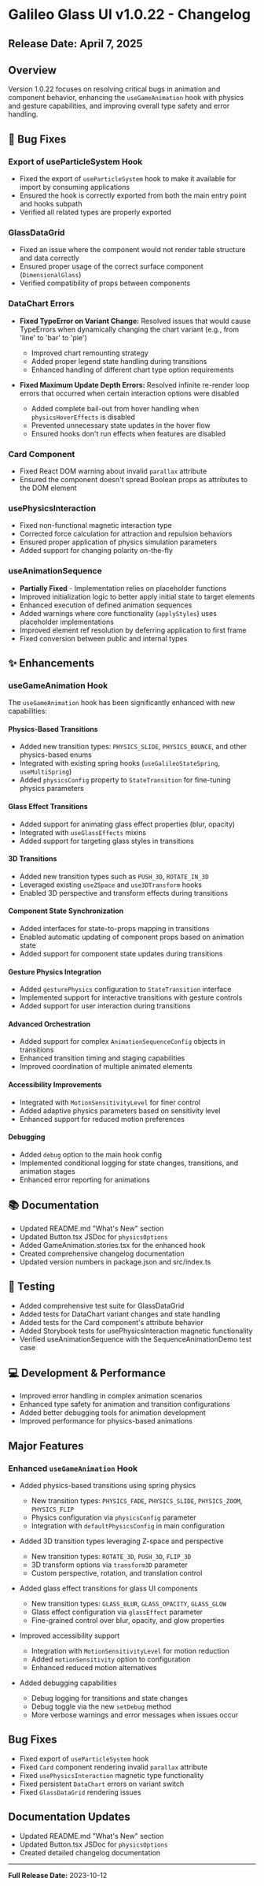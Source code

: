 # Galileo Glass UI v1.0.22 - Changelog

## Release Date: April 7, 2025

## Overview

Version 1.0.22 focuses on resolving critical bugs in animation and component behavior, enhancing the `useGameAnimation` hook with physics and gesture capabilities, and improving overall type safety and error handling.

## 🐛 Bug Fixes

### Export of useParticleSystem Hook

- Fixed the export of `useParticleSystem` hook to make it available for import by consuming applications
- Ensured the hook is correctly exported from both the main entry point and hooks subpath
- Verified all related types are properly exported

### GlassDataGrid

- Fixed an issue where the component would not render table structure and data correctly
- Ensured proper usage of the correct surface component (`DimensionalGlass`) 
- Verified compatibility of props between components

### DataChart Errors

- **Fixed TypeError on Variant Change:** Resolved issues that would cause TypeErrors when dynamically changing the chart variant (e.g., from 'line' to 'bar' to 'pie')
  - Improved chart remounting strategy
  - Added proper legend state handling during transitions
  - Enhanced handling of different chart type option requirements

- **Fixed Maximum Update Depth Errors:** Resolved infinite re-render loop errors that occurred when certain interaction options were disabled
  - Added complete bail-out from hover handling when `physicsHoverEffects` is disabled
  - Prevented unnecessary state updates in the hover flow
  - Ensured hooks don't run effects when features are disabled

### Card Component

- Fixed React DOM warning about invalid `parallax` attribute
- Ensured the component doesn't spread Boolean props as attributes to the DOM element

### usePhysicsInteraction

- Fixed non-functional magnetic interaction type
- Corrected force calculation for attraction and repulsion behaviors
- Ensured proper application of physics simulation parameters
- Added support for changing polarity on-the-fly

### useAnimationSequence

- **Partially Fixed** - Implementation relies on placeholder functions
- Improved initialization logic to better apply initial state to target elements
- Enhanced execution of defined animation sequences
- Added warnings where core functionality (`applyStyles`) uses placeholder implementations
- Improved element ref resolution by deferring application to first frame
- Fixed conversion between public and internal types

## ✨ Enhancements

### useGameAnimation Hook

The `useGameAnimation` hook has been significantly enhanced with new capabilities:

#### Physics-Based Transitions
- Added new transition types: `PHYSICS_SLIDE`, `PHYSICS_BOUNCE`, and other physics-based enums
- Integrated with existing spring hooks (`useGalileoStateSpring`, `useMultiSpring`)
- Added `physicsConfig` property to `StateTransition` for fine-tuning physics parameters

#### Glass Effect Transitions
- Added support for animating glass effect properties (blur, opacity)
- Integrated with `useGlassEffects` mixins
- Added support for targeting glass styles in transitions

#### 3D Transitions
- Added new transition types such as `PUSH_3D`, `ROTATE_IN_3D`
- Leveraged existing `useZSpace` and `use3DTransform` hooks
- Enabled 3D perspective and transform effects during transitions

#### Component State Synchronization
- Added interfaces for state-to-props mapping in transitions
- Enabled automatic updating of component props based on animation state
- Added support for component state updates during transitions

#### Gesture Physics Integration
- Added `gesturePhysics` configuration to `StateTransition` interface
- Implemented support for interactive transitions with gesture controls
- Added support for user interaction during transitions

#### Advanced Orchestration
- Added support for complex `AnimationSequenceConfig` objects in transitions
- Enhanced transition timing and staging capabilities
- Improved coordination of multiple animated elements

#### Accessibility Improvements
- Integrated with `MotionSensitivityLevel` for finer control
- Added adaptive physics parameters based on sensitivity level
- Enhanced support for reduced motion preferences

#### Debugging
- Added `debug` option to the main hook config
- Implemented conditional logging for state changes, transitions, and animation stages
- Enhanced error reporting for animations

## 📚 Documentation

- Updated README.md "What's New" section
- Updated Button.tsx JSDoc for `physicsOptions`
- Added GameAnimation.stories.tsx for the enhanced hook
- Created comprehensive changelog documentation
- Updated version numbers in package.json and src/index.ts

## 🧪 Testing

- Added comprehensive test suite for GlassDataGrid
- Added tests for DataChart variant changes and state handling
- Added tests for the Card component's attribute behavior
- Added Storybook tests for usePhysicsInteraction magnetic functionality
- Verified useAnimationSequence with the SequenceAnimationDemo test case

## 💻 Development & Performance

- Improved error handling in complex animation scenarios
- Enhanced type safety for animation and transition configurations
- Added better debugging tools for animation development
- Improved performance for physics-based animations

## Major Features

### Enhanced `useGameAnimation` Hook

- Added physics-based transitions using spring physics
  - New transition types: `PHYSICS_FADE`, `PHYSICS_SLIDE`, `PHYSICS_ZOOM`, `PHYSICS_FLIP`
  - Physics configuration via `physicsConfig` parameter
  - Integration with `defaultPhysicsConfig` in main configuration

- Added 3D transition types leveraging Z-space and perspective
  - New transition types: `ROTATE_3D`, `PUSH_3D`, `FLIP_3D`
  - 3D transform options via `transform3D` parameter
  - Custom perspective, rotation, and translation control

- Added glass effect transitions for glass UI components
  - New transition types: `GLASS_BLUR`, `GLASS_OPACITY`, `GLASS_GLOW`
  - Glass effect configuration via `glassEffect` parameter
  - Fine-grained control over blur, opacity, and glow properties

- Improved accessibility support
  - Integration with `MotionSensitivityLevel` for motion reduction
  - Added `motionSensitivity` option to configuration
  - Enhanced reduced motion alternatives

- Added debugging capabilities
  - Debug logging for transitions and state changes
  - Debug toggle via the new `setDebug` method
  - More verbose warnings and error messages when issues occur

## Bug Fixes

- Fixed export of `useParticleSystem` hook
- Fixed `Card` component rendering invalid `parallax` attribute
- Fixed `usePhysicsInteraction` magnetic type functionality
- Fixed persistent `DataChart` errors on variant switch
- Fixed `GlassDataGrid` rendering issues

## Documentation Updates

- Updated README.md "What's New" section
- Updated Button.tsx JSDoc for `physicsOptions`
- Created detailed changelog documentation

---

**Full Release Date:** 2023-10-12 